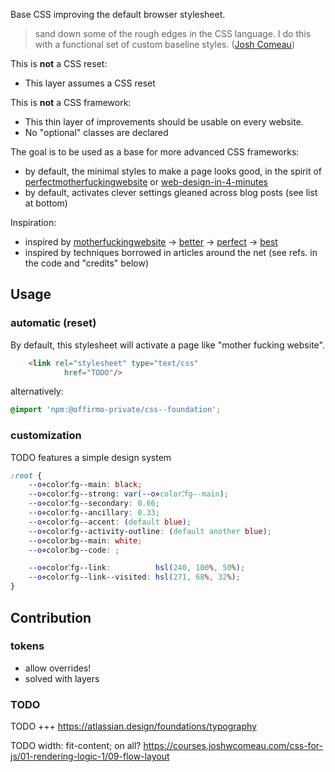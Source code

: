 
Base CSS improving the default browser stylesheet.

> sand down some of the rough edges in the CSS language.
> I do this with a functional set of custom baseline styles. ([Josh Comeau](https://www.joshwcomeau.com/css/custom-css-reset/))

This is **not** a CSS reset:
- This layer assumes a CSS reset

This is **not** a CSS framework:
- This thin layer of improvements should be usable on every website.
- No "optional" classes are declared

The goal is to be used as a base for more advanced CSS frameworks:
- by default, the minimal styles to make a page looks good,
  in the spirit of [perfectmotherfuckingwebsite](https://perfectmotherfuckingwebsite.com/) or [web-design-in-4-minutes](https://jgthms.com/web-design-in-4-minutes/)
- by default, activates clever settings gleaned across blog posts (see list at bottom)

Inspiration:
* inspired by [motherfuckingwebsite](https://motherfuckingwebsite.com/) → [better](https://bettermotherfuckingwebsite.com/) → [perfect](https://perfectmotherfuckingwebsite.com/) → [best](https://bestmotherfucking.website/)
* inspired by techniques borrowed in articles around the net (see refs. in the code and "credits" below)


## Usage

### automatic (reset)
By default, this stylesheet will activate a page like "mother fucking website".
```html
	<link rel="stylesheet" type="text/css"
			href="TODO"/>
```
alternatively:
```css
@import 'npm:@offirmo-private/css--foundation';
```

### customization
TODO features a simple design system

```css
:root {
	--o⋄color⁚fg--main: black;
	--o⋄color⁚fg--strong: var(--o⋄color⁚fg--main);
	--o⋄color⁚fg--secondary: 0.66;
	--o⋄color⁚fg--ancillary: 0.33;
	--o⋄color⁚fg--accent: (default blue);
	--o⋄color⁚fg--activity-outline: (default another blue);
	--o⋄color⁚bg--main: white;
	--o⋄color⁚bg--code: ;

	--o⋄color⁚fg--link:          hsl(240, 100%, 50%);
	--o⋄color⁚fg--link--visited: hsl(271, 68%, 32%);
}
```


## Contribution

### tokens

* allow overrides!
* solved with layers

### TODO

TODO +++ https://atlassian.design/foundations/typography

TODO     width: fit-content; on all? https://courses.joshwcomeau.com/css-for-js/01-rendering-logic-1/09-flow-layout
